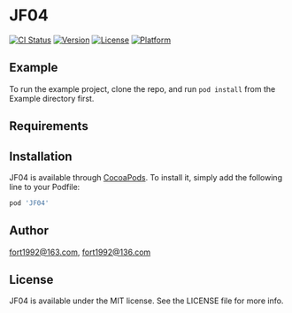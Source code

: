 # JF04

[![CI Status](https://img.shields.io/travis/fort1992@163.com/JF04.svg?style=flat)](https://travis-ci.org/fort1992@163.com/JF04)
[![Version](https://img.shields.io/cocoapods/v/JF04.svg?style=flat)](https://cocoapods.org/pods/JF04)
[![License](https://img.shields.io/cocoapods/l/JF04.svg?style=flat)](https://cocoapods.org/pods/JF04)
[![Platform](https://img.shields.io/cocoapods/p/JF04.svg?style=flat)](https://cocoapods.org/pods/JF04)

## Example

To run the example project, clone the repo, and run `pod install` from the Example directory first.

## Requirements

## Installation

JF04 is available through [CocoaPods](https://cocoapods.org). To install
it, simply add the following line to your Podfile:

```ruby
pod 'JF04'
```

## Author

fort1992@163.com, fort1992@136.com

## License

JF04 is available under the MIT license. See the LICENSE file for more info.
